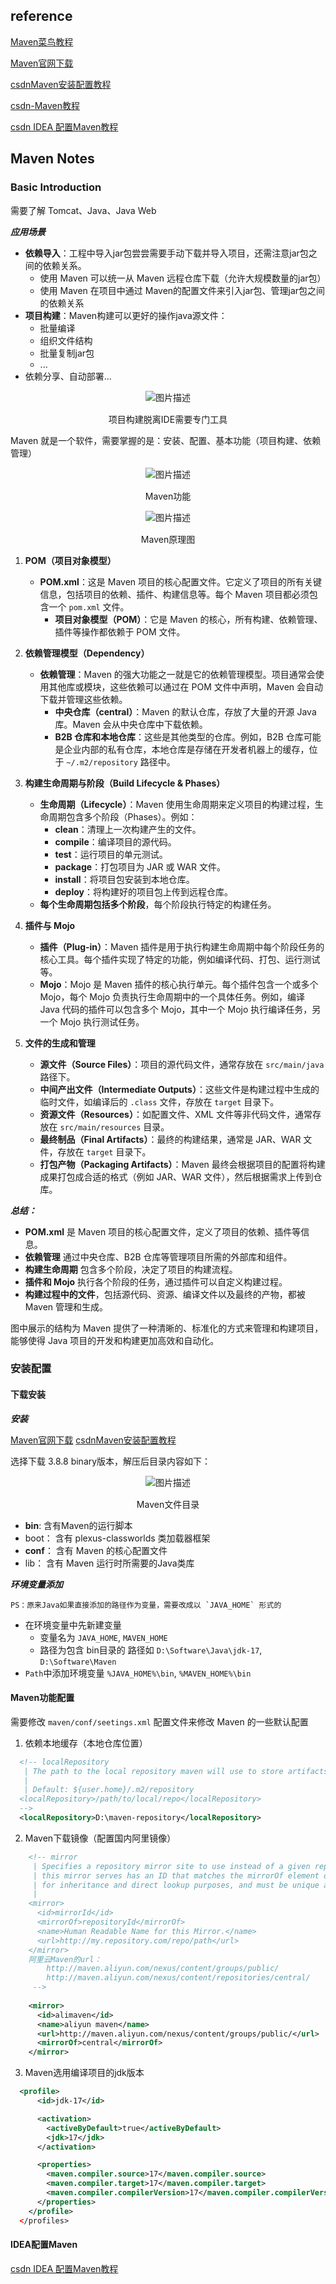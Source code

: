 ## reference

[Maven菜鸟教程](https://www.runoob.com/maven/maven-tutorial.html)

[Maven官网下载](https://maven.apache.org/download.cgi)

[csdnMaven安装配置教程](https://blog.csdn.net/weixin_46565024/article/details/122758111?ops_request_misc=%257B%2522request%255Fid%2522%253A%2522f8f57b294025438d467942c2c3d00698%2522%252C%2522scm%2522%253A%252220140713.130102334..%2522%257D&request_id=f8f57b294025438d467942c2c3d00698&biz_id=0&utm_medium=distribute.pc_search_result.none-task-blog-2~all~top_positive~default-1-122758111-null-null.142^v101^pc_search_result_base5&utm_term=maven%E4%B8%8B%E8%BD%BD%E5%AE%89%E8%A3%85%E4%B8%8E%E9%85%8D%E7%BD%AE&spm=1018.2226.3001.4187)

[csdn-Maven教程](https://blog.csdn.net/weixin_43477531/article/details/125164271?ops_request_misc=%257B%2522request%255Fid%2522%253A%25226eb1d30c99aa63ec51061e461c77cc44%2522%252C%2522scm%2522%253A%252220140713.130102334..%2522%257D&request_id=6eb1d30c99aa63ec51061e461c77cc44&biz_id=0&utm_medium=distribute.pc_search_result.none-task-blog-2~all~top_positive~default-1-125164271-null-null.142^v101^pc_search_result_base5&utm_term=maven%E6%95%99%E7%A8%8B&spm=1018.2226.3001.4187)

[csdn IDEA 配置Maven教程](https://blog.csdn.net/qq_38190185/article/details/115943152?spm=1001.2014.3001.5501)

## Maven Notes
### Basic Introduction

需要了解 Tomcat、Java、Java Web

***应用场景***
- **依赖导入**：工程中导入jar包尝尝需要手动下载并导入项目，还需注意jar包之间的依赖关系。
    - 使用 Maven 可以统一从 Maven 远程仓库下载（允许大规模数量的jar包）
    - 使用 Maven 在项目中通过 Maven的配置文件来引入jar包、管理jar包之间的依赖关系
- **项目构建**：Maven构建可以更好的操作java源文件：
    - 批量编译
    - 组织文件结构
    - 批量复制jar包
    - ...
- 依赖分享、自动部署...

<div style="text-align:center">
    <img src="/tools4_maven/pics/项目构建.png" alt="图片描述" style="margin-bottom: 1px;">
    <p>项目构建脱离IDE需要专门工具</p>
</div>


Maven 就是一个软件，需要掌握的是：安装、配置、基本功能（项目构建、依赖管理）

<div style="text-align:center">
    <img src="/tools4_maven/pics/Maven功能.png" alt="图片描述" style="margin-bottom: 1px;">
    <p>Maven功能</p>
</div>

<div style="text-align:center">
    <img src="/tools4_maven/pics/Maven原理图.png" alt="图片描述" style="margin-bottom: 1px;">
    <p>Maven原理图</p>
</div>

1. **POM（项目对象模型）**
   - **POM.xml**：这是 Maven 项目的核心配置文件。它定义了项目的所有关键信息，包括项目的依赖、插件、构建信息等。每个 Maven 项目都必须包含一个 `pom.xml` 文件。
     - **项目对象模型（POM）**：它是 Maven 的核心，所有构建、依赖管理、插件等操作都依赖于 POM 文件。

2. **依赖管理模型（Dependency）**
   - **依赖管理**：Maven 的强大功能之一就是它的依赖管理模型。项目通常会使用其他库或模块，这些依赖可以通过在 POM 文件中声明，Maven 会自动下载并管理这些依赖。
     - **中央仓库（central）**：Maven 的默认仓库，存放了大量的开源 Java 库。Maven 会从中央仓库中下载依赖。
     - **B2B 仓库和本地仓库**：这些是其他类型的仓库。例如，B2B 仓库可能是企业内部的私有仓库，本地仓库是存储在开发者机器上的缓存，位于 `~/.m2/repository` 路径中。

3. **构建生命周期与阶段（Build Lifecycle & Phases）**
   - **生命周期（Lifecycle）**：Maven 使用生命周期来定义项目的构建过程，生命周期包含多个阶段（Phases）。例如：
     - **clean**：清理上一次构建产生的文件。
     - **compile**：编译项目的源代码。
     - **test**：运行项目的单元测试。
     - **package**：打包项目为 JAR 或 WAR 文件。
     - **install**：将项目包安装到本地仓库。
     - **deploy**：将构建好的项目包上传到远程仓库。
   - **每个生命周期包括多个阶段**，每个阶段执行特定的构建任务。

4. **插件与 Mojo**
   - **插件（Plug-in）**：Maven 插件是用于执行构建生命周期中每个阶段任务的核心工具。每个插件实现了特定的功能，例如编译代码、打包、运行测试等。
   - **Mojo**：Mojo 是 Maven 插件的核心执行单元。每个插件包含一个或多个 Mojo，每个 Mojo 负责执行生命周期中的一个具体任务。例如，编译 Java 代码的插件可以包含多个 Mojo，其中一个 Mojo 执行编译任务，另一个 Mojo 执行测试任务。

5. **文件的生成和管理**
   - **源文件（Source Files）**：项目的源代码文件，通常存放在 `src/main/java` 路径下。
   - **中间产出文件（Intermediate Outputs）**：这些文件是构建过程中生成的临时文件，如编译后的 `.class` 文件，存放在 `target` 目录下。
   - **资源文件（Resources）**：如配置文件、XML 文件等非代码文件，通常存放在 `src/main/resources` 目录。
   - **最终制品（Final Artifacts）**：最终的构建结果，通常是 JAR、WAR 文件，存放在 `target` 目录下。
   - **打包产物（Packaging Artifacts）**：Maven 最终会根据项目的配置将构建成果打包成合适的格式（例如 JAR、WAR 文件），然后根据需求上传到仓库。

***总结：***
- **POM.xml** 是 Maven 项目的核心配置文件，定义了项目的依赖、插件等信息。
- **依赖管理** 通过中央仓库、B2B 仓库等管理项目所需的外部库和组件。
- **构建生命周期** 包含多个阶段，决定了项目的构建流程。
- **插件和 Mojo** 执行各个阶段的任务，通过插件可以自定义构建过程。
- **构建过程中的文件**，包括源代码、资源、编译文件以及最终的产物，都被 Maven 管理和生成。

图中展示的结构为 Maven 提供了一种清晰的、标准化的方式来管理和构建项目，能够使得 Java 项目的开发和构建更加高效和自动化。

### 安装配置

#### 下载安装
***安装***

[Maven官网下载](https://maven.apache.org/download.cgi)
[csdnMaven安装配置教程](https://blog.csdn.net/weixin_46565024/article/details/122758111?ops_request_misc=%257B%2522request%255Fid%2522%253A%2522f8f57b294025438d467942c2c3d00698%2522%252C%2522scm%2522%253A%252220140713.130102334..%2522%257D&request_id=f8f57b294025438d467942c2c3d00698&biz_id=0&utm_medium=distribute.pc_search_result.none-task-blog-2~all~top_positive~default-1-122758111-null-null.142^v101^pc_search_result_base5&utm_term=maven%E4%B8%8B%E8%BD%BD%E5%AE%89%E8%A3%85%E4%B8%8E%E9%85%8D%E7%BD%AE&spm=1018.2226.3001.4187)

选择下载 3.8.8 binary版本，解压后目录内容如下：
<div style="text-align:center">
    <img src="/tools4_maven/pics/Maven文件目录.png" alt="图片描述" style="margin-bottom: 1px;">
    <p>Maven文件目录</p>
</div>

- **bin**: 含有Maven的运行脚本
- boot： 含有 plexus-classworlds 类加载器框架
- **conf**： 含有 Maven 的核心配置文件
- lib： 含有 Maven 运行时所需要的Java类库

***环境变量添加***

    PS：原来Java如果直接添加的路径作为变量，需要改成以 `JAVA_HOME` 形式的

- 在环境变量中先新建变量
    - 变量名为 `JAVA_HOME`, `MAVEN_HOME` 
    - 路径为包含 bin目录的 路径如 `D:\Software\Java\jdk-17`, `D:\Software\Maven`
- `Path`中添加环境变量 `%JAVA_HOME%\bin`, `%MAVEN_HOME%\bin`

#### Maven功能配置

需要修改 `maven/conf/seetings.xml` 配置文件来修改 Maven 的一些默认配置
1. 依赖本地缓存（本地仓库位置）
```xml
  <!-- localRepository
   | The path to the local repository maven will use to store artifacts.
   |
   | Default: ${user.home}/.m2/repository
  <localRepository>/path/to/local/repo</localRepository>
  -->
  <localRepository>D:\maven-repository</localRepository>
```
2. Maven下载镜像（配置国内阿里镜像）
```xml
    <!-- mirror
     | Specifies a repository mirror site to use instead of a given repository. The repository that
     | this mirror serves has an ID that matches the mirrorOf element of this mirror. IDs are used
     | for inheritance and direct lookup purposes, and must be unique across the set of mirrors.
     |
    <mirror>
      <id>mirrorId</id>
      <mirrorOf>repositoryId</mirrorOf>
      <name>Human Readable Name for this Mirror.</name>
      <url>http://my.repository.com/repo/path</url>
    </mirror>
    阿里云Maven的url：
        http://maven.aliyun.com/nexus/content/groups/public/
        http://maven.aliyun.com/nexus/content/repositories/central/
     -->
    
    <mirror>
      <id>alimaven</id>
      <name>aliyun maven</name>
      <url>http://maven.aliyun.com/nexus/content/groups/public/</url>
      <mirrorOf>central</mirrorOf>
    </mirror>
```
3. Maven选用编译项目的jdk版本
```xml
  <profile>
      <id>jdk-17</id>

      <activation>
        <activeByDefault>true</activeByDefault>
        <jdk>17</jdk>
      </activation>

      <properties>
        <maven.compiler.source>17</maven.compiler.source>
        <maven.compiler.target>17</maven.compiler.target>
        <maven.compiler.compilerVersion>17</maven.compiler.compilerVersion>
      </properties>
    </profile>
  </profiles>
```


#### IDEA配置Maven

[csdn IDEA 配置Maven教程](https://blog.csdn.net/qq_38190185/article/details/115943152?spm=1001.2014.3001.5501)
